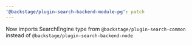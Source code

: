 ```yaml
---
'@backstage/plugin-search-backend-module-pg': patch
---
```


Now imports SearchEngine type from `@backstage/plugin-search-common` instead of `@backstage/plugin-search-backend-node`
